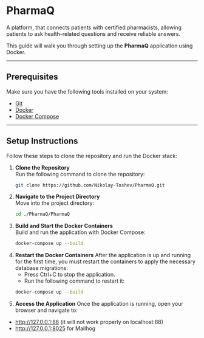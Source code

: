 # PharmaQ
А platform, that connects patients with certified pharmacists, allowing patients to ask health-related questions and receive reliable answers.

This guide will walk you through setting up the **PharmaQ** application using Docker.

---

## Prerequisites

Make sure you have the following tools installed on your system:
- [Git](https://git-scm.com/)
- [Docker](https://www.docker.com/)
- [Docker Compose](https://docs.docker.com/compose/)

---

## Setup Instructions

Follow these steps to clone the repository and run the Docker stack:

1. **Clone the Repository**  
   Run the following command to clone the repository:
   ```bash
   git clone https://github.com/Nikolay-Toshev/PharmaQ.git

2. **Navigate to the Project Directory**  
   Move into the project directory:
   ```bash
   cd ./PharmaQ/PharmaQ

3. **Build and Start the Docker Containers**  
   Build and run the application with Docker Compose:
   ```bash
   docker-compose up --build

4. **Restart the Docker Containers**
   After the application is up and running for the first time, you must restart the containers to apply the necessary database migrations: 
   - Press Ctrl+C to stop the application.
   - Run the following command to restart it:
   ```bash
   docker-compose up --build

5. **Access the Application**
Once the application is running, open your browser and navigate to:
- http://127.0.0.1:88 (it will not work properly on localhost:88)
- http://127.0.0.1:8025 for Mailhog
